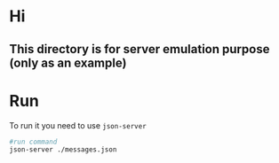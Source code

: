 # Hi

## This directory is for server emulation purpose (only as an example)

# Run

To run it you need to use `json-server`

```bash
#run command
json-server ./messages.json
```
